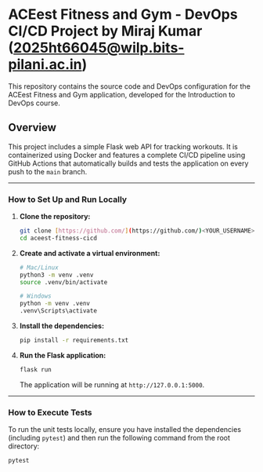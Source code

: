 # ACEest Fitness and Gym - DevOps CI/CD Project by Miraj Kumar (2025ht66045@wilp.bits-pilani.ac.in)


This repository contains the source code and DevOps configuration for the ACEest Fitness and Gym application, developed for the Introduction to DevOps course.

## Overview

This project includes a simple Flask web API for tracking workouts. It is containerized using Docker and features a complete CI/CD pipeline using GitHub Actions that automatically builds and tests the application on every push to the `main` branch.

---

### How to Set Up and Run Locally

1.  **Clone the repository:**
    ```bash
    git clone [https://github.com/](https://github.com/)<YOUR_USERNAME>/aceest-fitness-cicd.git
    cd aceest-fitness-cicd
    ```

2.  **Create and activate a virtual environment:**
    ```bash
    # Mac/Linux
    python3 -m venv .venv
    source .venv/bin/activate

    # Windows
    python -m venv .venv
    .venv\Scripts\activate
    ```

3.  **Install the dependencies:**
    ```bash
    pip install -r requirements.txt
    ```

4.  **Run the Flask application:**
    ```bash
    flask run
    ```
    The application will be running at `http://127.0.0.1:5000`.

---

### How to Execute Tests

To run the unit tests locally, ensure you have installed the dependencies (including `pytest`) and then run the following command from the root directory:

```bash
pytest